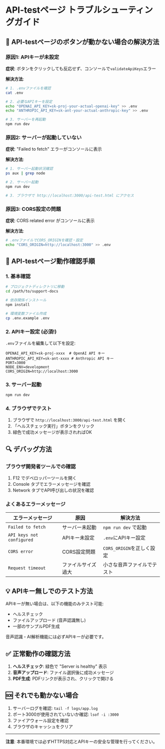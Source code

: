 # API-testページ トラブルシューティングガイド

## 🚨 API-testページのボタンが動かない場合の解決方法

### 原因1: APIキーが未設定

**症状**: ボタンをクリックしても反応せず、コンソールで`validateApiKeys`エラー

**解決方法**:
```bash
# 1. .envファイルを確認
cat .env

# 2. 必要なAPIキーを設定
echo "OPENAI_API_KEY=sk-proj-your-actual-openai-key" >> .env
echo "ANTHROPIC_API_KEY=sk-ant-your-actual-anthropic-key" >> .env

# 3. サーバーを再起動
npm run dev
```

### 原因2: サーバーが起動していない

**症状**: "Failed to fetch" エラーがコンソールに表示

**解決方法**:
```bash
# 1. サーバー起動状況確認
ps aux | grep node

# 2. サーバー起動
npm run dev

# 3. ブラウザで http://localhost:3000/api-test.html にアクセス
```

### 原因3: CORS設定の問題

**症状**: CORS related error がコンソールに表示

**解決方法**:
```bash
# .envファイルでCORS_ORIGINを確認・設定
echo "CORS_ORIGIN=http://localhost:3000" >> .env
```

## 🧪 API-testページ動作確認手順

### 1. 基本確認
```bash
# プロジェクトディレクトリに移動
cd /path/to/support-docs

# 依存関係インストール
npm install

# 環境変数ファイル作成
cp .env.example .env
```

### 2. APIキー設定 (必須!)
`.env`ファイルを編集して以下を設定:
```
OPENAI_API_KEY=sk-proj-xxxx  # OpenAI API キー
ANTHROPIC_API_KEY=sk-ant-xxxx # Anthropic API キー
PORT=3000
NODE_ENV=development
CORS_ORIGIN=http://localhost:3000
```

### 3. サーバー起動
```bash
npm run dev
```

### 4. ブラウザでテスト
1. ブラウザで `http://localhost:3000/api-test.html` を開く
2. 「ヘルスチェック実行」ボタンをクリック
3. 緑色で成功メッセージが表示されればOK

## 🔍 デバッグ方法

### ブラウザ開発者ツールでの確認
1. F12 でデベロッパーツールを開く
2. Console タブでエラーメッセージを確認
3. Network タブでAPI呼び出しの状況を確認

### よくあるエラーメッセージ

| エラーメッセージ | 原因 | 解決方法 |
|-----------------|------|----------|
| `Failed to fetch` | サーバー未起動 | `npm run dev` で起動 |
| `API keys not configured` | APIキー未設定 | `.env`にAPIキー設定 |
| `CORS error` | CORS設定問題 | `CORS_ORIGIN`を正しく設定 |
| `Request timeout` | ファイルサイズ過大 | 小さな音声ファイルでテスト |

## 💡 APIキー無しでのテスト方法

APIキーが無い場合は、以下の機能のみテスト可能:
- ヘルスチェック
- ファイルアップロード (音声認識無し)
- 一部のサンプルPDF生成

音声認識・AI解析機能には必ずAPIキーが必要です。

## ✅ 正常動作の確認方法

1. **ヘルスチェック**: 緑色で "Server is healthy" 表示
2. **音声アップロード**: ファイル選択後に成功メッセージ
3. **PDF生成**: PDFリンクが表示され、クリックで開ける

## 🆘 それでも動かない場合

1. サーバーログを確認: `tail -f logs/app.log`
2. ポート3000が使用されていないか確認: `lsof -i :3000`
3. ファイアウォール設定を確認
4. ブラウザのキャッシュをクリア

---

**注意**: 本番環境では必ずHTTPS対応とAPIキーの安全な管理を行ってください。